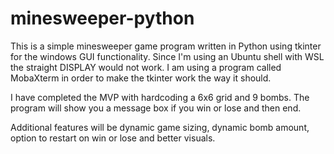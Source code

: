 # minesweeper-python

This is a simple minesweeper game program written in Python using tkinter for the windows GUI functionality.  Since I'm using an Ubuntu shell with WSL the straight DISPLAY would not work.  I am using a program called MobaXterm in order to make the tkinter work the way it should.

I have completed the MVP with hardcoding a 6x6 grid and 9 bombs.  The program will show you a message box if you win or lose and then end.

Additional features will be dynamic game sizing, dynamic bomb amount, option to restart on win or lose and better visuals.
